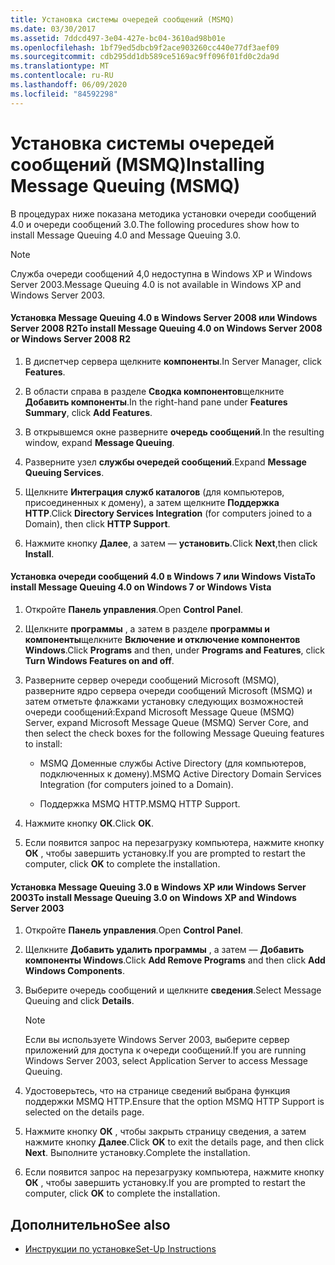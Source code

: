 ```yaml
---
title: Установка системы очередей сообщений (MSMQ)
ms.date: 03/30/2017
ms.assetid: 7ddcd497-3e04-427e-bc04-3610ad98b01e
ms.openlocfilehash: 1bf79ed5dbcb9f2ace903260cc440e77df3aef09
ms.sourcegitcommit: cdb295dd1db589ce5169ac9ff096f01fd0c2da9d
ms.translationtype: MT
ms.contentlocale: ru-RU
ms.lasthandoff: 06/09/2020
ms.locfileid: "84592298"
---
```

# <a name="installing-message-queuing-msmq"></a><span data-ttu-id="b8069-102">Установка системы очередей сообщений (MSMQ)</span><span class="sxs-lookup"><span data-stu-id="b8069-102">Installing Message Queuing (MSMQ)</span></span>
<span data-ttu-id="b8069-103">В процедурах ниже показана методика установки очереди сообщений 4.0 и очереди сообщений 3.0.</span><span class="sxs-lookup"><span data-stu-id="b8069-103">The following procedures show how to install Message Queuing 4.0 and Message Queuing 3.0.</span></span>  
  
> [!NOTE]
> <span data-ttu-id="b8069-104">Служба очереди сообщений 4,0 недоступна в Windows XP и Windows Server 2003.</span><span class="sxs-lookup"><span data-stu-id="b8069-104">Message Queuing 4.0 is not available in Windows XP and Windows Server 2003.</span></span>  
  
#### <a name="to-install-message-queuing-40-on-windows-server-2008-or-windows-server-2008-r2"></a><span data-ttu-id="b8069-105">Установка Message Queuing 4.0 в Windows Server 2008 или Windows Server 2008 R2</span><span class="sxs-lookup"><span data-stu-id="b8069-105">To install Message Queuing 4.0 on Windows Server 2008 or Windows Server 2008 R2</span></span>  
  
1. <span data-ttu-id="b8069-106">В диспетчер сервера щелкните **компоненты**.</span><span class="sxs-lookup"><span data-stu-id="b8069-106">In Server Manager, click **Features**.</span></span>  
  
2. <span data-ttu-id="b8069-107">В области справа в разделе **Сводка компонентов**щелкните **Добавить компоненты**.</span><span class="sxs-lookup"><span data-stu-id="b8069-107">In the right-hand pane under **Features Summary**, click **Add Features**.</span></span>  
  
3. <span data-ttu-id="b8069-108">В открывшемся окне разверните **очередь сообщений**.</span><span class="sxs-lookup"><span data-stu-id="b8069-108">In the resulting window, expand **Message Queuing**.</span></span>  
  
4. <span data-ttu-id="b8069-109">Разверните узел **службы очередей сообщений**.</span><span class="sxs-lookup"><span data-stu-id="b8069-109">Expand **Message Queuing Services**.</span></span>  
  
5. <span data-ttu-id="b8069-110">Щелкните **Интеграция служб каталогов** (для компьютеров, присоединенных к домену), а затем щелкните **Поддержка HTTP**.</span><span class="sxs-lookup"><span data-stu-id="b8069-110">Click **Directory Services Integration** (for computers joined to a Domain), then click **HTTP Support**.</span></span>  
  
6. <span data-ttu-id="b8069-111">Нажмите кнопку **Далее**, а затем — **установить**.</span><span class="sxs-lookup"><span data-stu-id="b8069-111">Click **Next**,then click **Install**.</span></span>  
  
#### <a name="to-install-message-queuing-40-on-windows-7-or-windows-vista"></a><span data-ttu-id="b8069-112">Установка очереди сообщений 4.0 в Windows 7 или Windows Vista</span><span class="sxs-lookup"><span data-stu-id="b8069-112">To install Message Queuing 4.0 on Windows 7 or Windows Vista</span></span>  
  
1. <span data-ttu-id="b8069-113">Откройте **Панель управления**.</span><span class="sxs-lookup"><span data-stu-id="b8069-113">Open **Control Panel**.</span></span>  
  
2. <span data-ttu-id="b8069-114">Щелкните **программы** , а затем в разделе **программы и компоненты**щелкните **Включение и отключение компонентов Windows**.</span><span class="sxs-lookup"><span data-stu-id="b8069-114">Click **Programs** and then, under **Programs and Features**, click **Turn Windows Features on and off**.</span></span>  
  
3. <span data-ttu-id="b8069-115">Разверните сервер очереди сообщений Microsoft (MSMQ), разверните ядро сервера очереди сообщений Microsoft (MSMQ) и затем отметьте флажками установку следующих возможностей очереди сообщений:</span><span class="sxs-lookup"><span data-stu-id="b8069-115">Expand Microsoft Message Queue (MSMQ) Server, expand Microsoft Message Queue (MSMQ) Server Core, and then select the check boxes for the following Message Queuing features to install:</span></span>  
  
    - <span data-ttu-id="b8069-116">MSMQ Доменные службы Active Directory (для компьютеров, подключенных к домену).</span><span class="sxs-lookup"><span data-stu-id="b8069-116">MSMQ Active Directory Domain Services Integration (for computers joined to a Domain).</span></span>  
  
    - <span data-ttu-id="b8069-117">Поддержка MSMQ HTTP.</span><span class="sxs-lookup"><span data-stu-id="b8069-117">MSMQ HTTP Support.</span></span>  
  
4. <span data-ttu-id="b8069-118">Нажмите кнопку **ОК**.</span><span class="sxs-lookup"><span data-stu-id="b8069-118">Click **OK**.</span></span>  
  
5. <span data-ttu-id="b8069-119">Если появится запрос на перезагрузку компьютера, нажмите кнопку **ОК** , чтобы завершить установку.</span><span class="sxs-lookup"><span data-stu-id="b8069-119">If you are prompted to restart the computer, click **OK** to complete the installation.</span></span>  
  
#### <a name="to-install-message-queuing-30-on-windows-xp-and-windows-server-2003"></a><span data-ttu-id="b8069-120">Установка Message Queuing 3.0 в Windows XP или Windows Server 2003</span><span class="sxs-lookup"><span data-stu-id="b8069-120">To install Message Queuing 3.0 on Windows XP and Windows Server 2003</span></span>  
  
1. <span data-ttu-id="b8069-121">Откройте **Панель управления**.</span><span class="sxs-lookup"><span data-stu-id="b8069-121">Open **Control Panel**.</span></span>  
  
2. <span data-ttu-id="b8069-122">Щелкните **Добавить удалить программы** , а затем — **Добавить компоненты Windows**.</span><span class="sxs-lookup"><span data-stu-id="b8069-122">Click **Add Remove Programs** and then click **Add Windows Components**.</span></span>  
  
3. <span data-ttu-id="b8069-123">Выберите очередь сообщений и щелкните **сведения**.</span><span class="sxs-lookup"><span data-stu-id="b8069-123">Select Message Queuing and click **Details**.</span></span>  
  
    > [!NOTE]
    > <span data-ttu-id="b8069-124">Если вы используете Windows Server 2003, выберите сервер приложений для доступа к очереди сообщений.</span><span class="sxs-lookup"><span data-stu-id="b8069-124">If you are running Windows Server 2003, select Application Server to access Message Queuing.</span></span>  
  
4. <span data-ttu-id="b8069-125">Удостоверьтесь, что на странице сведений выбрана функция поддержки MSMQ HTTP.</span><span class="sxs-lookup"><span data-stu-id="b8069-125">Ensure that the option MSMQ HTTP Support is selected on the details page.</span></span>  
  
5. <span data-ttu-id="b8069-126">Нажмите кнопку **ОК** , чтобы закрыть страницу сведения, а затем нажмите кнопку **Далее**.</span><span class="sxs-lookup"><span data-stu-id="b8069-126">Click **OK** to exit the details page, and then click **Next**.</span></span> <span data-ttu-id="b8069-127">Выполните установку.</span><span class="sxs-lookup"><span data-stu-id="b8069-127">Complete the installation.</span></span>  
  
6. <span data-ttu-id="b8069-128">Если появится запрос на перезагрузку компьютера, нажмите кнопку **ОК** , чтобы завершить установку.</span><span class="sxs-lookup"><span data-stu-id="b8069-128">If you are prompted to restart the computer, click **OK** to complete the installation.</span></span>  
  
## <a name="see-also"></a><span data-ttu-id="b8069-129">Дополнительно</span><span class="sxs-lookup"><span data-stu-id="b8069-129">See also</span></span>

- [<span data-ttu-id="b8069-130">Инструкции по установке</span><span class="sxs-lookup"><span data-stu-id="b8069-130">Set-Up Instructions</span></span>](set-up-instructions.md)
